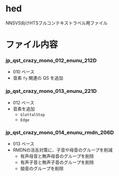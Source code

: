 # hed

NNSVS向けHTSフルコンテキストラベル用ファイル



# ファイル内容

### jp_qst_crazy_mono_012_enunu_212D

- 010 ベース
- 音素 `fy` 関連の QS を追加

### jp_qst_crazy_mono_013_enunu_221D

- 012 ベース
- 音素を追加
    -  `GlottalStop`
    -  `Edge`

### jp_qst_crazy_mono_014_enunu_rmdn_206D

- 013 ベース
- RMDNの活舌対策に、子音や母音のグループを削減
    - 有声母音と無声母音のグループを削除
    - 有声子音と無声子音のグループを削除
    - 拗音のグループを削除
